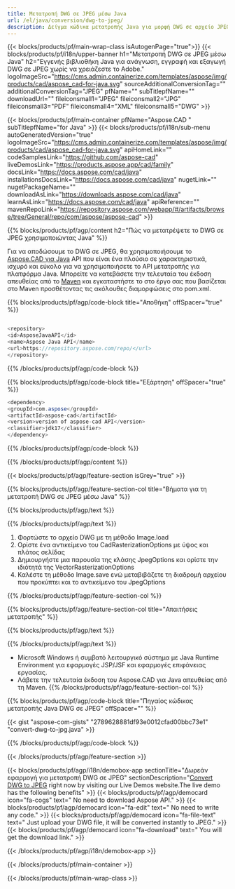 ```yaml
---
title: Μετατροπή DWG σε JPEG μέσω Java 
url: /el/java/conversion/dwg-to-jpeg/ 
description: Δείγμα κώδικα μετατροπής Java για μορφή DWG σε αρχείο JPEG. Χρησιμοποιήστε αυτό το παράδειγμα κώδικα για να μετατρέψετε το DWG σε JPEG σε οποιαδήποτε εφαρμογή που βασίζεται σε Web ή Desktop Java.
---
```


{{< blocks/products/pf/main-wrap-class isAutogenPage="true">}}
{{< blocks/products/pf/i18n/upper-banner h1="Μετατροπή DWG σε JPEG μέσω Java" h2="Εγγενής βιβλιοθήκη Java για ανάγνωση, εγγραφή και εξαγωγή DWG σε JPEG χωρίς να χρειάζεστε το Adobe." logoImageSrc="https://cms.admin.containerize.com/templates/aspose/img/products/cad/aspose_cad-for-java.svg" sourceAdditionalConversionTag="" additionalConversionTag="JPEG" pfName="" subTitlepfName="" downloadUrl="" fileiconsmall1="JPEG" fileiconsmall2="JPG" fileiconsmall3="PDF" fileiconsmall4="XML" fileiconsmall5="DWG" >}}

{{< blocks/products/pf/main-container pfName="Aspose.CAD " subTitlepfName="for Java" >}}
{{< blocks/products/pf/i18n/sub-menu autoGeneratedVersion="true" logoImageSrc="https://cms.admin.containerize.com/templates/aspose/img/products/cad/aspose_cad-for-java.svg" apiHomeLink="" codeSamplesLink="https://github.com/aspose-cad" liveDemosLink="https://products.aspose.app/cad/family" docsLink="https://docs.aspose.com/cad/java" installationsDocsLink="https://docs.aspose.com/cad/java" nugetLink="" nugetPackageName="" downloadAsLink="https://downloads.aspose.com/cad/java" learnAsLink="https://docs.aspose.com/cad/java" apiReference="" mavenRepoLink="https://repository.aspose.com/webapp/#/artifacts/browse/tree/General/repo/com/aspose/aspose-cad" >}}

{{% blocks/products/pf/agp/content h2="Πώς να μετατρέψετε το DWG σε JPEG χρησιμοποιώντας Java" %}}

Για να αποδώσουμε το DWG σε JPEG, θα χρησιμοποιήσουμε το <a href=https://products.aspose.com/cad/java>Aspose.CAD για Java</a> API που είναι ένα πλούσιο σε χαρακτηριστικά, ισχυρό και εύκολο για να χρησιμοποιήσετε το API μετατροπής για πλατφόρμα Java. Μπορείτε να κατεβάσετε την τελευταία του έκδοση απευθείας από το <a href=https://repository.aspose.com/webapp/#/artifacts/browse/tree/General/repo/com/aspose/aspose-cad>Maven</a> και εγκαταστήστε το στο έργο σας που βασίζεται στο Maven προσθέτοντας τις ακόλουθες διαμορφώσεις στο pom.xml.

{{% blocks/products/pf/agp/code-block title="Αποθήκη" offSpacer="true" %}}

```cs

<repository>
<id>AsposeJavaAPI</id>
<name>Aspose Java API</name>
<url>https://repository.aspose.com/repo/</url>
</repository>

```

{{% /blocks/products/pf/agp/code-block %}}

{{% blocks/products/pf/agp/code-block title="Εξάρτηση" offSpacer="true" %}}

```cs
<dependency>
<groupId>com.aspose</groupId>
<artifactId>aspose-cad</artifactId>
<version>version of aspose-cad API</version>
<classifier>jdk17</classifier>
</dependency>

```

{{% /blocks/products/pf/agp/code-block %}}

{{% /blocks/products/pf/agp/content %}}

{{< blocks/products/pf/agp/feature-section isGrey="true" >}}

{{% blocks/products/pf/agp/feature-section-col title="Βήματα για τη μετατροπή DWG σε JPEG μέσω Java" %}}

{{% blocks/products/pf/agp/text %}}

{{% /blocks/products/pf/agp/text %}}

1. Φορτώστε το αρχείο DWG με τη μέθοδο Image.load
1. Ορίστε ένα αντικείμενο του CadRasterizationOptions με ύψος και πλάτος σελίδας
1. Δημιουργήστε μια παρουσία της κλάσης JpegOptions και ορίστε την ιδιότητά της VectorRasterizationOptions
1. Καλέστε τη μέθοδο Image.save ενώ μεταβιβάζετε τη διαδρομή αρχείου που προκύπτει και το αντικείμενο του JpegOptions

{{% /blocks/products/pf/agp/feature-section-col %}}

{{% blocks/products/pf/agp/feature-section-col title="Απαιτήσεις μετατροπής" %}}

{{% blocks/products/pf/agp/text %}}

{{% /blocks/products/pf/agp/text %}}
- Microsoft Windows ή συμβατό λειτουργικό σύστημα με Java Runtime Environment για εφαρμογές JSP/JSF και εφαρμογές επιφάνειας εργασίας.
- Λάβετε την τελευταία έκδοση του Aspose.CAD για Java απευθείας από τη Maven.
{{% /blocks/products/pf/agp/feature-section-col %}}

{{% blocks/products/pf/agp/code-block title="Πηγαίος κώδικας μετατροπής Java DWG σε JPEG" offSpacer="" %}}

{{< gist "aspose-com-gists" "2789628881df93e0012cfad00bbc73e1" "convert-dwg-to-jpg.java" >}}

{{% /blocks/products/pf/agp/code-block %}}

{{< /blocks/products/pf/agp/feature-section >}}

<!-- aboutfile Starts -->

{{< blocks/products/pf/agp/i18n/demobox-app sectionTitle="Δωρεάν εφαρμογή για μετατροπή DWG σε JPEG" sectionDescription="[Convert DWG to JPEG](https://products.aspose.app/cad/conversion/dwg-to-jpeg) right now by visiting our Live Demos website.The live demo has the following benefits" >}}
        {{< blocks/products/pf/agp/democard icon="fa-cogs" text=" No need to download Aspose API." >}}
        {{< blocks/products/pf/agp/democard icon="fa-edit" text=" No need to write any code." >}}
        {{< blocks/products/pf/agp/democard icon="fa-file-text" text=" Just upload your DWG file, it will be converted instantly to JPEG." >}}
        {{< blocks/products/pf/agp/democard icon="fa-download" text=" You will get the download link." >}}

   
{{< /blocks/products/pf/agp/i18n/demobox-app >}}

<!-- aboutfile Ends -->

{{< /blocks/products/pf/main-container >}}
    
{{< /blocks/products/pf/main-wrap-class >}}